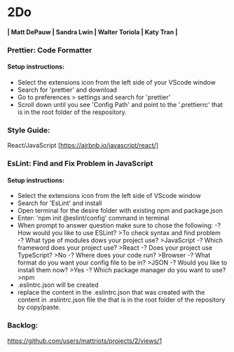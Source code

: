 # 2Do

#### | Matt DePauw | Sandra Lwin | Walter Toriola | Katy Tran |


### Prettier: Code Formatter
#### Setup instructions:
- Select the extensions icon from the left side of your VScode window
- Search for 'prettier' and download
- Go to preferences > settings and search for 'prettier'
- Scroll down until you see 'Config Path' and point to the '.prettierrc' that is in the root folder of the respository.

### Style Guide:
React/JavaScript [https://airbnb.io/javascript/react/]

### EsLint: Find and Fix Problem in JavaScript
#### Setup instructions:
- Select the extensions icon from the left side of VScode window 
- Search for 'EsLint' and install
- Open terminal for the desire folder with existing npm and package.json
- Enter: 'npm init @eslint/config' command in terminal
- When prompt to answer question make sure to chose the following:
  -? How would you like to use ESLint? >To check syntax and find problem
  -? What type of modules dows your project use? >JavaScript
  -? Which frameword does your project use? >React
  -? Does your project use TypeScript? >No
  -? Where does your code run? >Browser
  -? What format do you want your config file to be in? >JSON
  -? Would you like to install them now? >Yes
  -? Which package manager do you want to use? >npm
- .eslintrc.json will be created
- replace the content in the .eslintrc.json that was created with the content in .eslintrc.json file the that is in the root folder of the repository by copy/paste. 

### Backlog:
https://github.com/users/mattriots/projects/2/views/1
